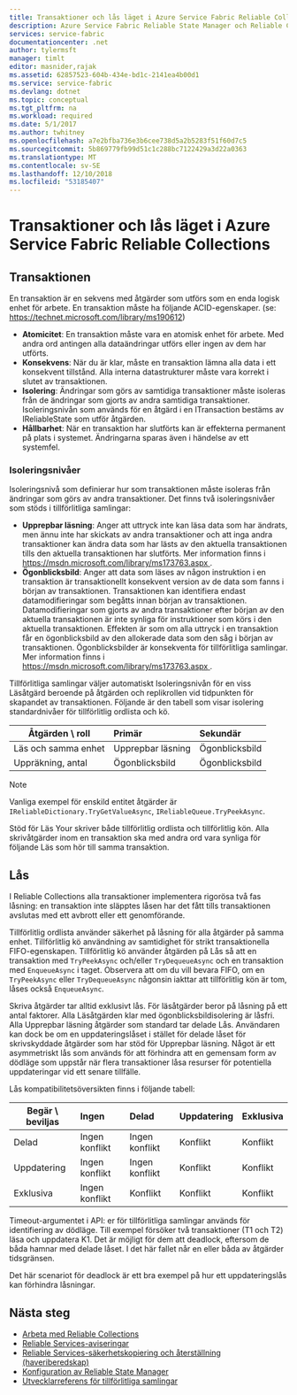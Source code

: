 ```yaml
---
title: Transaktioner och lås läget i Azure Service Fabric Reliable Collections | Microsoft Docs
description: Azure Service Fabric Reliable State Manager och Reliable Collections transaktioner och låsningar.
services: service-fabric
documentationcenter: .net
author: tylermsft
manager: timlt
editor: masnider,rajak
ms.assetid: 62857523-604b-434e-bd1c-2141ea4b00d1
ms.service: service-fabric
ms.devlang: dotnet
ms.topic: conceptual
ms.tgt_pltfrm: na
ms.workload: required
ms.date: 5/1/2017
ms.author: twhitney
ms.openlocfilehash: a7e2bfba736e3b6cee738d5a2b5283f51f60d7c5
ms.sourcegitcommit: 5b869779fb99d51c1c288bc7122429a3d22a0363
ms.translationtype: MT
ms.contentlocale: sv-SE
ms.lasthandoff: 12/10/2018
ms.locfileid: "53185407"
---
```

# <a name="transactions-and-lock-modes-in-azure-service-fabric-reliable-collections"></a>Transaktioner och lås läget i Azure Service Fabric Reliable Collections

## <a name="transaction"></a>Transaktionen
En transaktion är en sekvens med åtgärder som utförs som en enda logisk enhet för arbete.
En transaktion måste ha följande ACID-egenskaper. (se: https://technet.microsoft.com/library/ms190612)
* **Atomicitet**: En transaktion måste vara en atomisk enhet för arbete. Med andra ord antingen alla dataändringar utförs eller ingen av dem har utförts.
* **Konsekvens**: När du är klar, måste en transaktion lämna alla data i ett konsekvent tillstånd. Alla interna datastrukturer måste vara korrekt i slutet av transaktionen.
* **Isolering**: Ändringar som görs av samtidiga transaktioner måste isoleras från de ändringar som gjorts av andra samtidiga transaktioner. Isoleringsnivån som används för en åtgärd i en ITransaction bestäms av IReliableState som utför åtgärden.
* **Hållbarhet**: När en transaktion har slutförts kan är effekterna permanent på plats i systemet. Ändringarna sparas även i händelse av ett systemfel.

### <a name="isolation-levels"></a>Isoleringsnivåer
Isoleringsnivå som definierar hur som transaktionen måste isoleras från ändringar som görs av andra transaktioner.
Det finns två isoleringsnivåer som stöds i tillförlitliga samlingar:

* **Upprepbar läsning**: Anger att uttryck inte kan läsa data som har ändrats, men ännu inte har skickats av andra transaktioner och att inga andra transaktioner kan ändra data som har lästs av den aktuella transaktionen tills den aktuella transaktionen har slutförts. Mer information finns i [ https://msdn.microsoft.com/library/ms173763.aspx ](https://msdn.microsoft.com/library/ms173763.aspx).
* **Ögonblicksbild**: Anger att data som läses av någon instruktion i en transaktion är transaktionellt konsekvent version av de data som fanns i början av transaktionen.
  Transaktionen kan identifiera endast datamodifieringar som begåtts innan början av transaktionen.
  Datamodifieringar som gjorts av andra transaktioner efter början av den aktuella transaktionen är inte synliga för instruktioner som körs i den aktuella transaktionen.
  Effekten är som om alla uttryck i en transaktion får en ögonblicksbild av den allokerade data som den såg i början av transaktionen.
  Ögonblicksbilder är konsekventa för tillförlitliga samlingar.
  Mer information finns i [ https://msdn.microsoft.com/library/ms173763.aspx ](https://msdn.microsoft.com/library/ms173763.aspx).

Tillförlitliga samlingar väljer automatiskt Isoleringsnivån för en viss Läsåtgärd beroende på åtgärden och replikrollen vid tidpunkten för skapandet av transaktionen.
Följande är den tabell som visar isolering standardnivåer för tillförlitlig ordlista och kö.

| Åtgärden \ roll | Primär | Sekundär |
| --- |:--- |:--- |
| Läs och samma enhet |Upprepbar läsning |Ögonblicksbild |
| Uppräkning, antal |Ögonblicksbild |Ögonblicksbild |

> [!NOTE]
> Vanliga exempel för enskild entitet åtgärder är `IReliableDictionary.TryGetValueAsync`, `IReliableQueue.TryPeekAsync`.
> 

Stöd för Läs Your skriver både tillförlitlig ordlista och tillförlitlig kön.
Alla skrivåtgärder inom en transaktion ska med andra ord vara synliga för följande Läs som hör till samma transaktion.

## <a name="locks"></a>Lås
I Reliable Collections alla transaktioner implementera rigorösa två fas låsning: en transaktion inte släpptes låsen har det fått tills transaktionen avslutas med ett avbrott eller ett genomförande.

Tillförlitlig ordlista använder säkerhet på låsning för alla åtgärder på samma enhet.
Tillförlitlig kö användning av samtidighet för strikt transaktionella FIFO-egenskapen.
Tillförlitlig kö använder åtgärden på Lås så att en transaktion med `TryPeekAsync` och/eller `TryDequeueAsync` och en transaktion med `EnqueueAsync` i taget.
Observera att om du vill bevara FIFO, om en `TryPeekAsync` eller `TryDequeueAsync` någonsin iakttar att tillförlitlig kön är tom, låses också `EnqueueAsync`.

Skriva åtgärder tar alltid exklusivt lås.
För läsåtgärder beror på låsning på ett antal faktorer.
Alla Läsåtgärden klar med ögonblicksbildisolering är låsfri.
Alla Upprepbar läsning åtgärder som standard tar delade Lås.
Användaren kan dock be om en uppdateringslåset i stället för delade låset för skrivskyddade åtgärder som har stöd för Upprepbar läsning.
Något är ett asymmetriskt lås som används för att förhindra att en gemensam form av dödläge som uppstår när flera transaktioner låsa resurser för potentiella uppdateringar vid ett senare tillfälle.

Lås kompatibilitetsöversikten finns i följande tabell:

| Begär \ beviljas | Ingen | Delad | Uppdatering | Exklusiva |
| --- |:--- |:--- |:--- |:--- |
| Delad |Ingen konflikt |Ingen konflikt |Konflikt |Konflikt |
| Uppdatering |Ingen konflikt |Ingen konflikt |Konflikt |Konflikt |
| Exklusiva |Ingen konflikt |Konflikt |Konflikt |Konflikt |

Timeout-argumentet i API: er för tillförlitliga samlingar används för identifiering av dödläge.
Till exempel försöker två transaktioner (T1 och T2) läsa och uppdatera K1.
Det är möjligt för dem att deadlock, eftersom de båda hamnar med delade låset.
I det här fallet når en eller båda av åtgärder tidsgränsen.

Det här scenariot för deadlock är ett bra exempel på hur ett uppdateringslås kan förhindra låsningar.

## <a name="next-steps"></a>Nästa steg
* [Arbeta med Reliable Collections](service-fabric-work-with-reliable-collections.md)
* [Reliable Services-aviseringar](service-fabric-reliable-services-notifications.md)
* [Reliable Services-säkerhetskopiering och återställning (haveriberedskap)](service-fabric-reliable-services-backup-restore.md)
* [Konfiguration av Reliable State Manager](service-fabric-reliable-services-configuration.md)
* [Utvecklarreferens för tillförlitliga samlingar](https://msdn.microsoft.com/library/azure/microsoft.servicefabric.data.collections.aspx)

